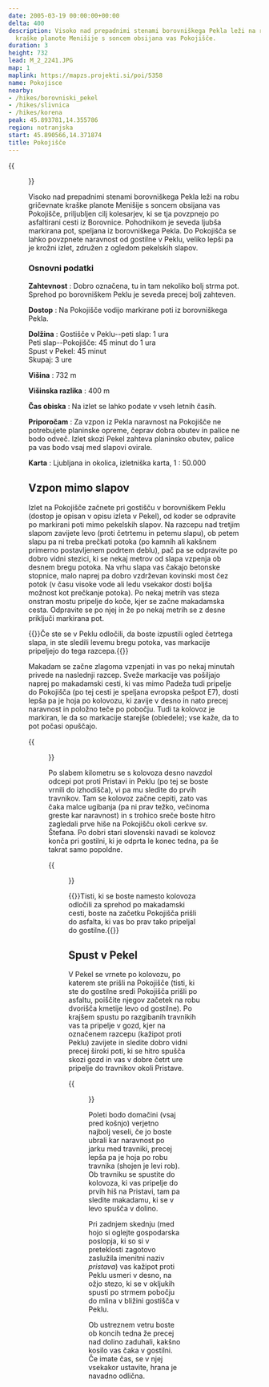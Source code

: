```yaml
---
date: 2005-03-19 00:00:00+00:00
delta: 400
description: Visoko nad prepadnimi stenami borovniškega Pekla leži na robu gričevnate
  kraške planote Menišije s soncem obsijana vas Pokojišče.
duration: 3
height: 732
lead: M_2_2241.JPG
map: 1
maplink: https://mapzs.projekti.si/poi/5358
name: Pokojisce
nearby:
- /hikes/borovniski_pekel
- /hikes/slivnica
- /hikes/korena
peak: 45.893781,14.355786
region: notranjska
start: 45.890566,14.371874
title: Pokojišče
---
```

{{<figure src="M_2_2241.JPG" caption="Cerkev sv. Štefana na Pokojišču">}}

Visoko nad prepadnimi stenami borovniškega Pekla leži na robu gričevnate kraške planote Menišije s soncem obsijana vas Pokojišče, priljubljen cilj kolesarjev, ki se tja povzpnejo po asfaltirani cesti iz Borovnice. Pohodnikom je seveda ljubša markirana pot, speljana iz borovniškega Pekla. Do Pokojišča se lahko povzpnete naravnost od gostilne v Peklu, veliko lepši pa je krožni izlet, združen z ogledom pekelskih slapov.

### Osnovni podatki

**Zahtevnost**
:   Dobro označena, tu in tam nekoliko bolj strma pot. Sprehod po borovniškem Peklu je seveda precej bolj zahteven.

**Dostop**
:   Na Pokojišče vodijo markirane poti iz borovniškega Pekla.

**Dolžina**
:   Gostišče v Peklu--peti slap: 1 ura\
    Peti slap--Pokojišče: 45 minut do 1 ura\
    Spust v Pekel: 45 minut\
    Skupaj: 3 ure

**Višina**
:   732 m

**Višinska razlika**
:   400 m

**Čas obiska**
:   Na izlet se lahko podate v vseh letnih časih.

**Priporočam**
:   Za vzpon iz Pekla naravnost na Pokojišče ne potrebujete planinske opreme, čeprav dobra obutev in palice ne bodo odveč. Izlet skozi Pekel zahteva planinsko obutev, palice pa vas bodo vsaj med slapovi ovirale.

**Karta**
:   Ljubljana in okolica, izletniška karta, 1 : 50.000

Vzpon mimo slapov
-----------------

Izlet na Pokojišče začnete pri gostišču v borovniškem Peklu (dostop je opisan v opisu izleta v Pekel), od koder se odpravite po markirani poti mimo pekelskih slapov. Na razcepu nad tretjim slapom zavijete levo (proti četrtemu in petemu slapu), ob petem slapu pa ni treba prečkati potoka (po kamnih ali kakšnem primerno postavljenem podrtem deblu), pač pa se odpravite po dobro vidni stezici, ki se nekaj metrov od slapa vzpenja ob desnem bregu potoka. Na vrhu slapa vas čakajo betonske stopnice, malo naprej pa dobro vzdrževan kovinski most čez potok (v času visoke vode ali ledu vsekakor dosti boljša možnost kot prečkanje potoka). Po nekaj metrih vas steza onstran mostu pripelje do koče, kjer se začne makadamska cesta. Odpravite se po njej in že po nekaj metrih se z desne priključi markirana pot.

{{<note>}}Če ste se v Peklu odločili, da boste izpustili ogled četrtega slapa, in ste sledili levemu bregu potoka, vas markacije pripeljejo do tega razcepa.{{</note>}}

Makadam se začne zlagoma vzpenjati in vas po nekaj minutah privede na naslednji razcep. Sveže markacije vas pošiljajo naprej po makadamski cesti, ki vas mimo Padeža tudi pripelje do Pokojišča (po tej cesti je speljana evropska pešpot E7), dosti lepša pa je hoja po kolovozu, ki zavije v desno in nato precej naravnost in položno teče po pobočju. Tudi ta kolovoz je markiran, le da so markacije starejše (obledele); vse kaže, da to pot počasi opuščajo.

{{<figure src="M_2_2239.JPG" caption="Travniki pred Pokojiščem">}}

Po slabem kilometru se s kolovoza desno navzdol odcepi pot proti Pristavi in Peklu (po tej se boste vrnili do izhodišča), vi pa mu sledite do prvih travnikov. Tam se kolovoz začne cepiti, zato vas čaka malce ugibanja (pa ni prav težko, večinoma greste kar naravnost) in s trohico sreče boste hitro zagledali prve hiše na Pokojišču okoli cerkve sv. Štefana. Po dobri stari slovenski navadi se kolovoz konča pri gostilni, ki je odprta le konec tedna, pa še takrat samo popoldne.

{{<figure src="M_2_2244.JPG">}} 

{{<note>}}Tisti, ki se boste namesto kolovoza odločili za sprehod po makadamski cesti, boste na začetku Pokojišča prišli do asfalta, ki vas bo prav tako pripeljal do gostilne.{{</note>}}

Spust v Pekel
-------------

V Pekel se vrnete po kolovozu, po katerem ste prišli na Pokojišče (tisti, ki ste do gostilne sredi Pokojišča prišli po asfaltu, poiščite njegov začetek na robu dvorišča kmetije levo od gostilne). Po krajšem spustu po razgibanih travnikih vas ta pripelje v gozd, kjer na označenem razcepu (kažipot proti Peklu) zavijete in sledite dobro vidni precej široki poti, ki se hitro spušča skozi gozd in vas v dobre četrt ure pripelje do travnikov okoli Pristave.

{{<figure src="M_2_2242.JPG">}} 

Poleti bodo domačini (vsaj pred košnjo) verjetno najbolj veseli, če jo boste ubrali kar naravnost po jarku med travniki, precej lepša pa je hoja po robu travnika (shojen je levi rob). Ob travniku se spustite do kolovoza, ki vas pripelje do prvih hiš na Pristavi, tam pa sledite makadamu, ki se v levo spušča v dolino.

Pri zadnjem skednju (med hojo si oglejte gospodarska poslopja, ki so si v preteklosti zagotovo zaslužila imenitni naziv *pristava*) vas kažipot proti Peklu usmeri v desno, na ožjo stezo, ki se v okljukih spusti po strmem pobočju do mlina v bližini gostišča v Peklu.

Ob ustreznem vetru boste ob koncih tedna že precej nad dolino zaduhali, kakšno kosilo vas čaka v gostilni. Če imate čas, se v njej vsekakor ustavite, hrana je navadno odlična.
